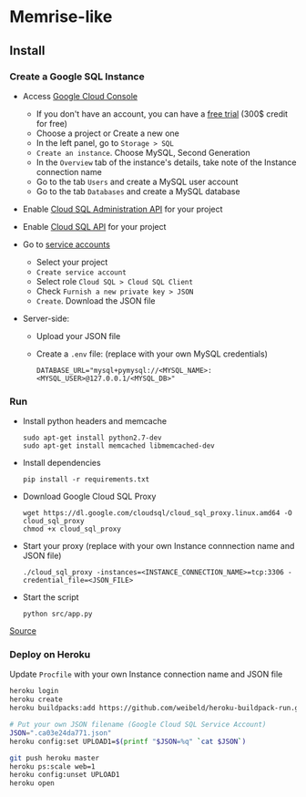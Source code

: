 # Memrise-like

## Install

### Create a Google SQL Instance

* Access [Google Cloud Console](https://console.cloud.google.com/)  
  * If you don't have an account, you can have a [free trial](https://cloud.google.com/free/) (300$ credit for free)
  * Choose a project or Create a new one
  * In the left panel, go to `Storage > SQL`
  * `Create an instance`. Choose MySQL, Second Generation
  * In the `Overview` tab of the instance's details, take note of the Instance connection name
  * Go to the tab `Users` and create a MySQL user account
  * Go to the tab `Databases` and create a MySQL database

* Enable [Cloud SQL Administration API](https://console.cloud.google.com/flows/enableapi?apiid=sqladmin&redirect=https://console.cloud.google.com&_ga=2.131986251.-557403291.1515535598) for your project
* Enable [Cloud SQL API](https://console.cloud.google.com/apis/api/sql-component.googleapis.com/overview) for your project
* Go to [service accounts](https://console.cloud.google.com/iam-admin/serviceaccounts/?_ga=2.61265896.-557403291.1515535598)
  * Select your project
  * `Create service account`
  * Select role `Cloud SQL > Cloud SQL Client`
  * Check `Furnish a new private key > JSON`
  * `Create`. Download the JSON file

* Server-side:
  * Upload your JSON file
  * Create a `.env` file: (replace with your own MySQL credentials)

        DATABASE_URL="mysql+pymysql://<MYSQL_NAME>:<MYSQL_USER>@127.0.0.1/<MYSQL_DB>"

### Run

* Install python headers and memcache

      sudo apt-get install python2.7-dev
      sudo apt-get install memcached libmemcached-dev

* Install dependencies

      pip install -r requirements.txt

* Download Google Cloud SQL Proxy

      wget https://dl.google.com/cloudsql/cloud_sql_proxy.linux.amd64 -O cloud_sql_proxy
      chmod +x cloud_sql_proxy

* Start your proxy (replace with your own Instance connnection name and JSON file)

      ./cloud_sql_proxy -instances=<INSTANCE_CONNECTION_NAME>=tcp:3306 -credential_file=<JSON_FILE>

* Start the script

      python src/app.py

[Source](https://cloud.google.com/sql/docs/mysql/connect-admin-proxy)

### Deploy on Heroku

Update `Procfile` with your own Instance connection name and JSON file

``` bash
heroku login
heroku create
heroku buildpacks:add https://github.com/weibeld/heroku-buildpack-run.git
```

``` bash
# Put your own JSON filename (Google Cloud SQL Service Account)
JSON=".ca03e24da771.json"
heroku config:set UPLOAD1=$(printf "$JSON=%q" `cat $JSON`)
```

``` bash
git push heroku master
heroku ps:scale web=1
heroku config:unset UPLOAD1
heroku open
```